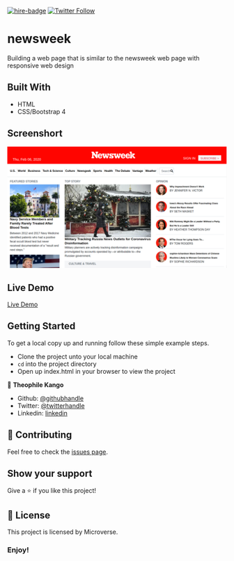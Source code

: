 [![hire-badge](https://img.shields.io/badge/Consult%20/%20Hire%20Theophile-Click%20to%20Contact-brightgreen)](mailto:fadhili.kango@gmail.com ) [![Twitter Follow](https://img.shields.io/twitter/follow/Theophadh?label=Follow%20Theophile%20on%20Twitter&style=social)](https://twitter.com/Theophadh)

# newsweek

Building a web page that is similar to the newsweek web page with responsive web design

## Built With

- HTML
- CSS/Bootstrap 4

## Screenshort

![newsweek](img/screenshort.png)

## Live Demo

[Live Demo](https://theophile-kango.github.io/newsweek/)

## Getting Started

To get a local copy up and running follow these simple example steps.
- Clone the project unto your local machine
- `cd` into the project directory
- Open up index.html in your browser to view the project


👤  **Theophile Kango**

- Github: [@githubhandle](https://github.com/Theophile-Kango)
- Twitter: [@twitterhandle](https://twitter.com/Theophadh)
- Linkedin: [linkedin](https://www.linkedin.com/in/theophile-kango)

## 🤝 Contributing

Feel free to check the [issues page](https://github.com/Theophile-Kango/newsweek/issues).

## Show your support

Give a ⭐️ if you like this project!

## 📝 License

This project is licensed by Microverse.

### Enjoy!
